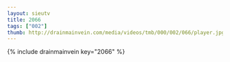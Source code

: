 ```yaml
--- 
layout: sieutv
title: 2066
tags: ["002"]
thumb: http://drainmainvein.com/media/videos/tmb/000/002/066/player.jpg
---
```

{% include drainmainvein key="2066" %} 
